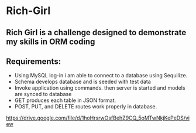 # Rich-Girl

## Rich Girl is a challenge designed to demonstrate my skills in ORM coding

## Requirements:
* Using MySQL log-in i am able to connect to a database using Sequilize.
* Schema develops database and is seeded with test data
* Invoke application using commands. then server is started and models are synced to database
* GET produces each table in JSON format.
* POST, PUT, and DELETE routes work properly in database.


https://drive.google.com/file/d/1hoHrsrwOsfBehZ9CQ_5oMTwNkjKePeDS/view
